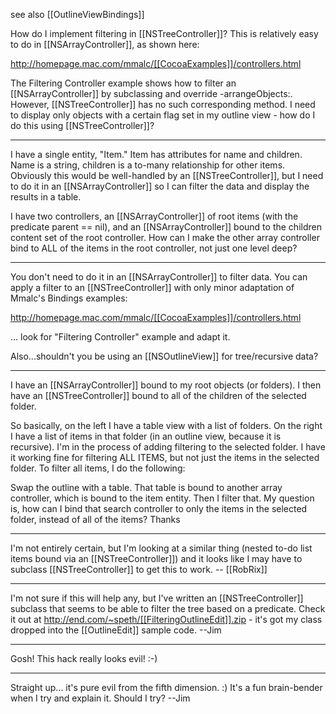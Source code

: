 see also [[OutlineViewBindings]]

How do I implement filtering in [[NSTreeController]]? This is relatively easy to do in [[NSArrayController]], as shown here:

http://homepage.mac.com/mmalc/[[CocoaExamples]]/controllers.html

The Filtering Controller example shows how to filter an [[NSArrayController]] by subclassing and override -arrangeObjects:. However, [[NSTreeController]] has no such corresponding method. I need to display only objects with a certain flag set in my outline view - how do I do this using [[NSTreeController]]?

----

I have a single entity, "Item."  Item has attributes for name and children.  Name is a string, children is a to-many relationship for other items.  Obviously this would be well-handled by an [[NSTreeController]], but I need to do it in an [[NSArrayController]] so I can filter the data and display the results in a table.

I have two controllers, an [[NSArrayController]] of root items (with the predicate parent == nil), and an [[NSArrayController]] bound to the children content set of the root controller.  How can I make the other array controller bind to ALL of the items in the root controller, not just one level deep?

----

You don't need to do it in an [[NSArrayController]] to filter data. You can apply a filter to an [[NSTreeController]] with only minor adaptation of Mmalc's Bindings examples:

http://homepage.mac.com/mmalc/[[CocoaExamples]]/controllers.html 

 ... look for "Filtering Controller" example and adapt it.

Also...shouldn't you be using an [[NSOutlineView]] for tree/recursive data?

----

I have an [[NSArrayController]] bound to my root objects (or folders).  I then have an [[NSTreeController]] bound to all of the children of the selected folder.

So basically, on the left I have a table view with a list of folders.  On the right I have a list of items in that folder (in an outline view, because it is recursive).  I'm in the process of adding filtering to the selected folder.  I have it working fine for filtering ALL ITEMS, but not just the items in the selected folder. To filter all items, I do the following:

Swap the outline with a table.  That table is bound to another array controller, which is bound to the item entity.  Then I filter that.  My question is, how can I bind that search controller to only the items in the selected folder, instead of all of the items?  Thanks

----

I'm not entirely certain, but I'm looking at a similar thing (nested to-do list items bound via an [[NSTreeController]]) and it looks like I may have to subclass [[NSTreeController]] to get this to work. -- [[RobRix]]

----

I'm not sure if this will help any, but I've written an [[NSTreeController]] subclass that seems to be able to filter the tree based on a predicate.  Check it out at http://end.com/~speth/[[FilteringOutlineEdit]].zip - it's got my class dropped into the [[OutlineEdit]] sample code.  --Jim

----
Gosh! This hack really looks evil! :-)

----

Straight up... it's pure evil from the fifth dimension. :)  It's a fun brain-bender when I try and explain it.  Should I try?  --Jim